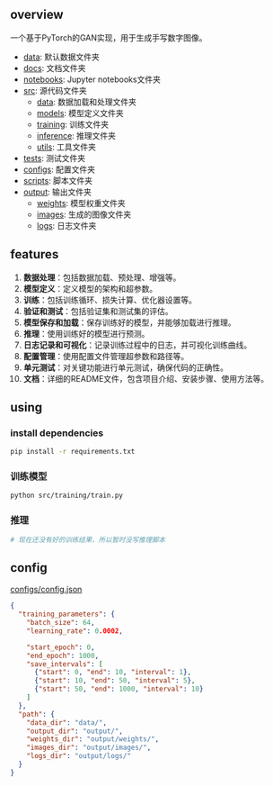## overview
一个基于PyTorch的GAN实现，用于生成手写数字图像。

- [data](./data/): 默认数据文件夹
- [docs](./docs/): 文档文件夹
- [notebooks](./notebooks/): Jupyter notebooks文件夹
- [src](./src/): 源代码文件夹
  - [data](./src/data/): 数据加载和处理文件夹
  - [models](./src/models/): 模型定义文件夹
  - [training](./src/training/): 训练文件夹
  - [inference](./src/inference/): 推理文件夹
  - [utils](./src/utils/): 工具文件夹
- [tests](./tests/): 测试文件夹
- [configs](./configs/): 配置文件夹
- [scripts](./scripts/): 脚本文件夹
- [output](./output/): 输出文件夹
  - [weights](./weights/): 模型权重文件夹
  - [images](./images/): 生成的图像文件夹
  - [logs](./logs/): 日志文件夹

## features
1. **数据处理**：包括数据加载、预处理、增强等。
2. **模型定义**：定义模型的架构和超参数。
3. **训练**：包括训练循环、损失计算、优化器设置等。
4. **验证和测试**：包括验证集和测试集的评估。
5. **模型保存和加载**：保存训练好的模型，并能够加载进行推理。
6. **推理**：使用训练好的模型进行预测。
7. **日志记录和可视化**：记录训练过程中的日志，并可视化训练曲线。
8. **配置管理**：使用配置文件管理超参数和路径等。
9. **单元测试**：对关键功能进行单元测试，确保代码的正确性。
10. **文档**：详细的README文件，包含项目介绍、安装步骤、使用方法等。

## using
### install dependencies
```sh
pip install -r requirements.txt
```
### 训练模型
```sh
python src/training/train.py
```
### 推理
```sh
# 现在还没有好的训练结果，所以暂时没写推理脚本
```

## config
[configs/config.json](./configs/config.json)
```json
{
  "training_parameters": {
    "batch_size": 64,
    "learning_rate": 0.0002,

    "start_epoch": 0,
    "end_epoch": 1000,
    "save_intervals": [
      {"start": 0, "end": 10, "interval": 1},
      {"start": 10, "end": 50, "interval": 5},
      {"start": 50, "end": 1000, "interval": 10}
    ]
  },
  "path": {
    "data_dir": "data/",
    "output_dir": "output/",
    "weights_dir": "output/weights/",
    "images_dir": "output/images/",
    "logs_dir": "output/logs/"
  }
}
```
